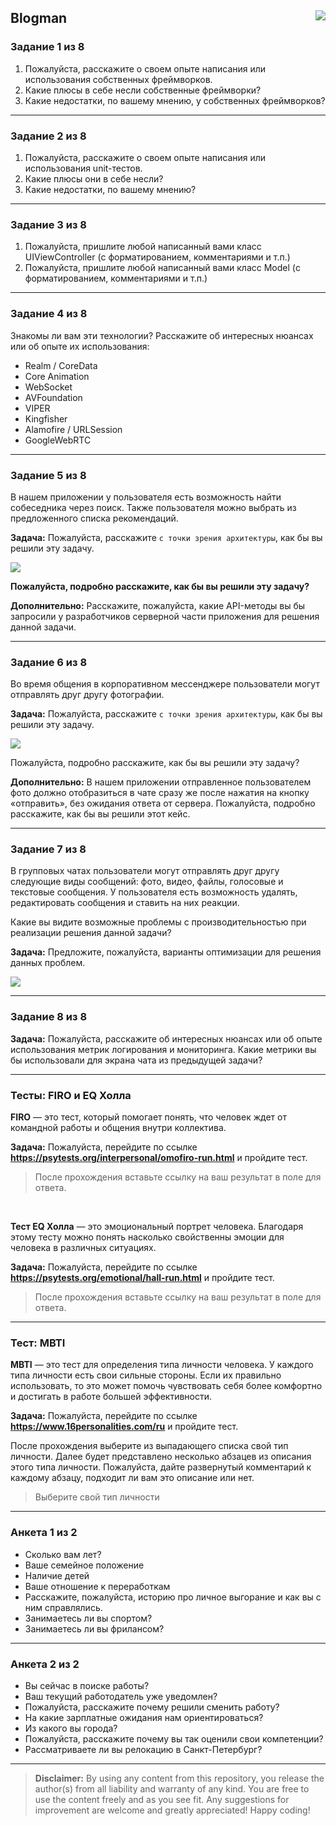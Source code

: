 <h2>Blogman<img src="https://tinyurl.com/yjave9m3" align="right"></h2>

### Задание 1 из 8
1. Пожалуйста, расскажите о своем опыте написания или использования собственных фреймворков.
2. Какие плюсы в себе несли собственные фреймворки?
3. Какие недостатки, по вашему мнению, у собственных фреймворков?

<hr>

### Задание 2 из 8
1. Пожалуйста, расскажите о своем опыте написания или использования unit-тестов.
2. Какие плюсы они в себе несли?
3. Какие недостатки, по вашему мнению?

<hr>

### Задание 3 из 8
1. Пожалуйста, пришлите любой написанный вами класс UIViewController (с форматированием, комментариями и т.п.)
2. Пожалуйста, пришлите любой написанный вами класс Model (с форматированием, комментариями и т.п.)

<hr>

### Задание 4 из 8
Знакомы ли вам эти технологии?
Расскажите об интересных нюансах или об опыте их использования:
* Realm / CoreData
* Core Animation
* WebSocket
* AVFoundation
* VIPER
* Kingfisher
* Alamofire / URLSession
* GoogleWebRTC

<hr>

### Задание 5 из 8
В нашем приложении у пользователя есть возможность найти собеседника через поиск. Также пользователя можно выбрать из предложенного списка рекомендаций.

**Задача:**
Пожалуйста, расскажите `с точки зрения архитектуры`, как бы вы решили эту задачу.

![](https://i.ibb.co/KjpTJsn/preview-5-8.png)

**Пожалуйста, подробно расскажите, как бы вы решили эту задачу?**

**Дополнительно:**
Расскажите, пожалуйста, какие API-методы вы бы запросили у разработчиков серверной части приложения для решения данной задачи.

<hr>

### Задание 6 из 8

Во время общения в корпоративном мессенджере пользователи могут отправлять друг другу фотографии.

**Задача:**
Пожалуйста, расскажите `с точки зрения архитектуры`, как бы вы решили эту задачу.

![](https://i.ibb.co/wKBsXQ2/preview-6-8.png)

Пожалуйста, подробно расскажите, как бы вы решили эту задачу?

**Дополнительно:**
В нашем приложении отправленное пользователем фото должно отобразиться в чате сразу же после нажатия на кнопку «отправить», без ожидания ответа от сервера. Пожалуйста, подробно расскажите, как бы вы решили этот кейс.

<hr>

### Задание 7 из 8

В групповых чатах пользователи могут отправлять друг другу следующие виды сообщений: фото, видео, файлы, голосовые и текстовые сообщения. У пользователя есть возможность удалять, редактировать сообщения и ставить на них реакции.

Какие вы видите возможные проблемы с производительностью при реализации решения данной задачи?

**Задача:**
Предложите, пожалуйста, варианты оптимизации для решения данных проблем.

![](https://i.ibb.co/wY6wxsm/preview-7-8.png)

<hr>

### Задание 8 из 8

**Задача:**
Пожалуйста, расскажите об интересных нюансах или об опыте использования метрик логирования и мониторинга. Какие метрики вы бы использовали для экрана чата из предыдущей задачи?

<hr>

### Тесты: FIRO и EQ Холла
**FIRO** — это тест, который помогает понять, что человек ждет от командной работы и общения внутри коллектива.

**Задача:**
Пожалуйста, перейдите по ссылке **https://psytests.org/interpersonal/omofiro-run.html** и пройдите тест.
> После прохождения вставьте ссылку на ваш результат в поле для ответа.
<br>

**Тест EQ Холла** — это эмоциональный портрет человека. Благодаря этому тесту можно понять насколько свойственны эмоции для человека в различных ситуациях.

**Задача:**
Пожалуйста, перейдите по ссылке **https://psytests.org/emotional/hall-run.html** и пройдите тест.
> После прохождения вставьте ссылку на ваш результат в поле для ответа.

<hr>
 
### Тест: MBTI
**MBTI** — это тест для определения типа личности человека. У каждого типа личности есть свои сильные стороны. Если их правильно использовать, то это может помочь чувствовать себя более комфортно и достигать в работе большей эффективности.

**Задача:**
Пожалуйста, перейдите по ссылке **https://www.16personalities.com/ru** и пройдите тест.

После прохождения выберите из выпадающего списка свой тип личности. Далее будет представлено несколько абзацев из описания этого типа личности. Пожалуйста, дайте развернутый комментарий к каждому абзацу, подходит ли вам это описание или нет.

> Выберите свой тип личности

<hr>

### Анкета 1 из 2

* Сколько вам лет?
* Ваше семейное положение
* Наличие детей
* Ваше отношение к переработкам
* Расскажите, пожалуйста, историю про личное выгорание и как вы с ним справлялись.
* Занимаетесь ли вы спортом?
* Занимаетесь ли вы фрилансом?

<hr>

### Анкета 2 из 2
* Вы сейчас в поиске работы?
* Ваш текущий работодатель уже уведомлен?
* Пожалуйста, расскажите почему решили сменить работу?
* На какие зарплатные ожидания нам ориентироваться?
* Из какого вы города?
* Пожалуйста, расскажите почему вы так оценили свои компетенции?
* Рассматриваете ли вы релокацию в Санкт-Петербург?

<hr>

<blockquote>
<b>Disclaimer:</b> By using any content from this repository, you release the author(s) from all liability and warranty of any kind. You are free to use the content freely and as you see fit. Any suggestions for improvement are welcome and greatly appreciated! Happy coding!
</blockquote>
